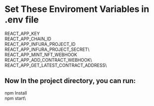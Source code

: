 # Set These Enviroment Variables in .env file

REACT_APP_KEY\
REACT_APP_CHAIN_ID\
REACT_APP_INFURA_PROJECT_ID\
REACT_APP_INFURA_PROJECT_SECRET\ 
REACT_APP_MINT_NFT_WEBHOOK\
REACT_APP_ADD_CONTRACT_WEBHOOK\ 
REACT_APP_GET_LATEST_CONTRACT_ADDRESS\ 

## Now In the project directory, you can run:
npm Install\
npm start\
